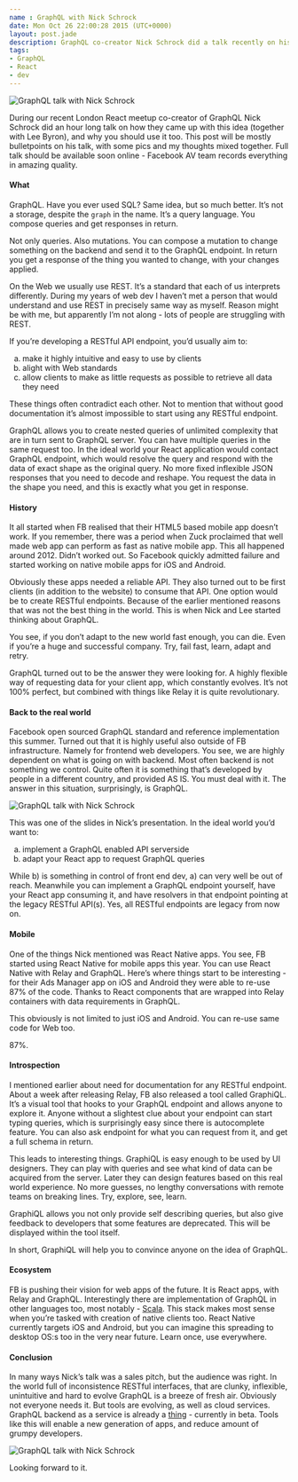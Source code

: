 ```yaml
---
name : GraphQL with Nick Schrock
date: Mon Oct 26 22:00:28 2015 (UTC+0000)
layout: post.jade
description: GraphQL co-creator Nick Schrock did a talk recently on history of this project. This post is a summary of this talk and some thoughts on GraphQL / React ecosystem
tags:
- GraphQL
- React
- dev
---
```


<img src="https://alexsavin.me/photos/2015-10-graphql/IMG_0211.jpg" class="featured" alt="GraphQL talk with Nick Schrock">

During our recent London React meetup co-creator of GraphQL Nick Schrock did an hour long talk on how they came up with this idea (together with Lee Byron), and why you should use it too. This post will be mostly bulletpoints on his talk, with some pics and my thoughts mixed together. Full talk should be available soon online - Facebook AV team records everything in amazing quality.

#### What

GraphQL. Have you ever used SQL? Same idea, but so much better. It’s not a storage, despite the `graph` in the name. It’s a query language. You compose queries and get responses in return.

Not only queries. Also mutations. You can compose a mutation to change something on the backend and send it to the GraphQL endpoint. In return you get a response of the thing you wanted to change, with your changes applied.

On the Web we usually use REST. It’s a standard that each of us interprets differently. During my years of web dev I haven’t met a person that would understand and use REST in precisely same way as myself. Reason might be with me, but apparently I’m not along - lots of people are struggling with REST.

If you’re developing a RESTful API endpoint, you’d usually aim to:

<ol type="a">
<li>make it highly intuitive and easy to use by clients</li>
<li>alight with Web standards</li>
<li>allow clients to make as little requests as possible to retrieve all data they need</li>
</ol>

These things often contradict each other. Not to mention that without good documentation it’s almost impossible to start using any RESTful endpoint.

GraphQL allows you to create nested queries of unlimited complexity that are in turn sent to GraphQL server. You can have multiple queries in the same request too. In the ideal world your React application would contact GraphQL endpoint, which would resolve the query and respond with the data of exact shape as the original query. No more fixed inflexible JSON responses that you need to decode and reshape. You request the data in the shape you need, and this is exactly what you get in response.

#### History

It all started when FB realised that their HTML5 based mobile app doesn’t work. If you remember, there was a period when Zuck proclaimed that well made web app can perform as fast as native mobile app. This all happened around 2012. Didn’t worked out. So Facebook quickly admitted failure and started working on native mobile apps for iOS and Android.

Obviously these apps needed a reliable API. They also turned out   to be first clients (in addition to the website) to consume that API. One option would be to create RESTful endpoints. Because of the earlier mentioned reasons that was not the best thing in the world. This is when Nick and Lee started thinking about GraphQL.

You see, if you don’t adapt to the new world fast enough, you can die. Even if you’re a huge and successful company. Try, fail fast, learn, adapt and retry.

GraphQL turned out to be the answer they were looking for. A highly flexible way of requesting data for your client app, which constantly evolves. It’s not 100% perfect, but combined with things like Relay it is quite revolutionary.

#### Back to the real world

Facebook open sourced GraphQL standard and reference implementation this summer. Turned out that it is highly useful also outside of FB infrastructure. Namely for frontend web developers. You see, we are highly dependent on what is going on with backend. Most often backend is not something we control. Quite often it is something that’s developed by people in a different country, and provided AS IS. You must deal with it. The answer in this situation, surprisingly, is GraphQL.

<img src="https://alexsavin.me/photos/2015-10-graphql/IMG_0240.jpg" class="featured" alt="GraphQL talk with Nick Schrock">

This was one of the slides in Nick’s presentation. In the ideal world you’d want to:

<ol type="a">
<li>implement a GraphQL enabled API serverside</li>
<li>adapt your React app to request GraphQL queries</li>
</ol>

While b) is something in control of front end dev, a) can very well be out of reach. Meanwhile you can implement a GraphQL endpoint yourself, have your React app consuming it, and have resolvers in that endpoint pointing at the legacy RESTful API(s). Yes, all RESTful endpoints are legacy from now on.

#### Mobile

One of the things Nick mentioned was React Native apps. You see, FB started using React Native for mobile apps this year. You can use React Native with Relay and GraphQL. Here’s where things start to be interesting - for their Ads Manager app on iOS and Android they were able to re-use 87% of the code. Thanks to React components that are wrapped into Relay containers with data requirements in GraphQL.

This obviously is not limited to just iOS and Android. You can re-use same code for Web too.

87%.

#### Introspection

I mentioned earlier about need for documentation for any RESTful endpoint. About a week after releasing Relay, FB also released a tool called GraphiQL. It’s a visual tool that hooks to your GraphQL endpoint and allows anyone to explore it. Anyone without a slightest clue about your endpoint can start typing queries, which is surprisingly easy since there is autocomplete feature. You can also ask endpoint for what you can request from it, and get a full schema in return.

This leads to interesting things. GraphiQL is easy enough to be used by UI designers. They can play with queries and see what kind of data can be acquired from the server. Later they can design features based on this real world experience. No more guesses, no lengthy conversations with remote teams on breaking lines. Try, explore, see, learn.

GraphiQL allows you not only provide self describing queries, but also give feedback to developers that some features are deprecated. This will be displayed within the tool itself.

In short, GraphiQL will help you to convince anyone on the idea of GraphQL.

#### Ecosystem

FB is pushing their vision for web apps of the future. It is React apps, with Relay and GraphQL. Interestingly there are implementation of GraphQL in other languages too, most notably - [Scala](http://sangria-graphql.org/). This stack makes most sense when you’re tasked with creation of native clients too. React Native currently targets iOS and Android, but you can imagine this spreading to desktop OS:s too in the very near future. Learn once, use everywhere.

#### Conclusion

In many ways Nick’s talk was a sales pitch, but the audience was right. In the world full of inconsistence RESTful interfaces, that are clunky, inflexible, unintuitive and hard to evolve GraphQL is a breeze of fresh air. Obviously not everyone needs it. But tools are evolving, as well as cloud services. GraphQL backend as a service is already a [thing](https://www.reindex.io/) - currently in beta. Tools like this will enable a new generation of apps, and reduce amount of grumpy developers.

<img src="https://alexsavin.me/photos/2015-10-graphql/IMG_0247.jpg" class="featured" alt="GraphQL talk with Nick Schrock">

Looking forward to it.

